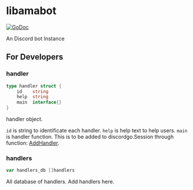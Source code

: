 # libamabot

[![GoDoc](https://godoc.org/github.com/mathlava/bigc?status.svg)](https://godoc.org/github.com/mathlava/bigc)

An Discord bot Instance

## For Developers
### handler

```go
type handler struct {
	id    string
	help  string
	main  interface{}
}
```

handler object.

`id` is string to identificate each handler.
`help` is help text to help users.
`main` is handler function. This is to be added to discordgo.Session through function: [AddHandler](https://pkg.go.dev/github.com/bwmarrin/discordgo#Session.AddHandler).

### handlers

```go
var handlers_db []handlers
```

All database of handlers. Add handlers here.
